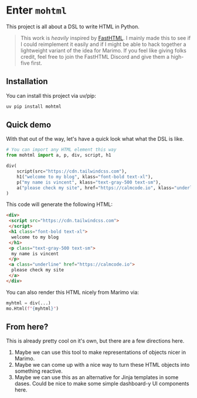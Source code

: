 # Enter `mohtml`

This project is all about a DSL to write HTML in Python. 

> This work is *heavily* inspired by [FastHTML](https://fastht.ml/). I mainly made this to see if I could reimplement it easily and if I might be able to hack together a lightweight variant of the idea for Marimo. If you feel like giving folks credit, feel free to join the FastHTML Discord and give them a high-five first. 

## Installation

You can install this project via uv/pip: 

```python
uv pip install mohtml
```

## Quick demo

With that out of the way, let's have a quick look what what the DSL is like.

```python
# You can import any HTML element this way
from mohtml import a, p, div, script, h1

div(
    script(src="https://cdn.tailwindcss.com"),
    h1("welcome to my blog", klass="font-bold text-xl"),
    p("my name is vincent", klass="text-gray-500 text-sm"),
    a("please check my site", href="https://calmcode.io", klass="underline")
)
```

This code will generate the following HTML:

```html
<div>
 <script src="https://cdn.tailwindcss.com">
 </script>
 <h1 class="font-bold text-xl">
  welcome to my blog
 </h1>
 <p class="text-gray-500 text-sm">
  my name is vincent
 </p>
 <a class="underline" href="https://calmcode.io">
  please check my site
 </a>
</div>
```

You can also render this HTML nicely from Marimo via: 

```python
myhtml = div(...)
mo.Html(f"{myhtml}")
```

## From here?

This is already pretty cool on it's own, but there are a few directions here. 

1. Maybe we can use this tool to make representations of objects nicer in Marimo.
2. Maybe we can come up with a nice way to turn these HTML objects into something reactive.
3. Maybe we can use this as an alternative for Jinja templates in some dases. Could be nice to make some simple dashboard-y UI components here.
